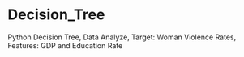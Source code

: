 # Decision_Tree
Python Decision Tree, Data Analyze, Target: Woman Violence Rates, Features: GDP and Education Rate
